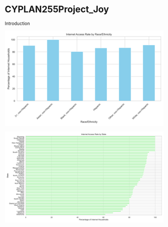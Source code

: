 # CYPLAN255Project_Joy
Introduction

![Internet Access Rate by Race/Ethnicity](Internet_access_by_race.png)



![Internet Access Rate by Race_State](Internet_access_rate_by_state.png)

